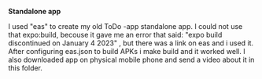 **Standalone app**

I used "eas" to create my old ToDo -app standalone app. I could not use that expo:build, becouse it gave me an error that said: "expo build discontinued on January 4 2023" , but there was a link on eas and i used it. After configuring eas.json to build APKs i make build and it worked well. I also downloaded app on physical mobile phone and send a video about it in this folder. 
